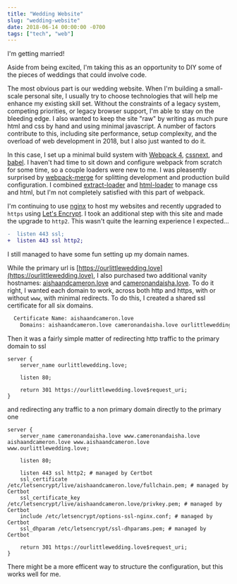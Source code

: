 ```yaml
---
title: "Wedding Website"
slug: "wedding-website"
date: 2018-06-14 00:00:00 -0700
tags: ["tech", "web"]
---
```


I'm getting married!

Aside from being excited, I'm taking this as an opportunity to DIY some of the
pieces of weddings that could involve code.

The most obvious part is our wedding website. When I'm building a small-scale
personal site, I usually try to choose technologies that will help me enhance
my existing skill set. Without the constraints of a legacy system, competing
priorities, or legacy browser support, I'm able to stay on the bleeding edge.
I also wanted to keep the site "raw" by writing as much pure html and css by
hand and using minimal javascript. A number of factors contribute to this,
including site performance, setup complexity, and the overload of web
development in 2018, but I also just wanted to do it.

In this case, I set up a minimal build system with [Webpack
4](https://webpack.js.org), [cssnext](http://cssnext.io), and
[babel](https://babeljs.io). I haven't had time to sit down and configure
webpack from scratch for some time, so a couple loaders were new to me. I was
pleasently surprised by
[webpack-merge](https://github.com/survivejs/webpack-merge) for splitting
development and production build configuration. I combined
[extract-loader](https://webpack.js.org/loaders/extract-loader/https://webpack.js.org/loaders/extract-loader/)
and [html-loader](https://github.com/webpack-contrib/html-loader) to manage css
and html, but I'm not completely satisfied with this part of webpack.

I'm continuing to use [nginx](http://nginx.org) to host my websites and
recently upgraded to `https` using [Let's Encrypt](http://letsencrypt.org). I
took an additional step with this site and made the upgrade to `http2`. This
wasn't quite the learning experience I expected...

```patch
-  listen 443 ssl;
+  listen 443 ssl http2;
```

I still managed to have some fun setting up my domain names.

While the primary url is
[https://ourlittlewedding.love](https://ourlittlewedding.love), I also
purchased two additional vanity hostnames:
[aishaandcameron.love](https://aishaandcameron.love) and
[cameronandaisha.love](https://cameronandaisha.love). To do it right, I wanted
each domain to work, across both http and https, with or without `www`, with
minimal redirects. To do this, I created a shared ssl certificate for all six
domains.

```sh
  Certificate Name: aishaandcameron.love
    Domains: aishaandcameron.love cameronandaisha.love ourlittlewedding.love www.aishaandcameron.love www.cameronandaisha.love www.ourlittlewedding.love
```

Then it was a fairly simple matter of redirecting http traffic to the primary
domain to ssl

```nginx
server {
    server_name ourlittlewedding.love;

    listen 80;

    return 301 https://ourlittlewedding.love$request_uri;
}
```

and redirecting any traffic to a non primary domain directly to the primary one

```nginx
server {
    server_name cameronandaisha.love www.cameronandaisha.love aishaandcameron.love www.aishaandcameron.love www.ourlittlewedding.love;

    listen 80;

    listen 443 ssl http2; # managed by Certbot
    ssl_certificate /etc/letsencrypt/live/aishaandcameron.love/fullchain.pem; # managed by Certbot
    ssl_certificate_key /etc/letsencrypt/live/aishaandcameron.love/privkey.pem; # managed by Certbot
    include /etc/letsencrypt/options-ssl-nginx.conf; # managed by Certbot
    ssl_dhparam /etc/letsencrypt/ssl-dhparams.pem; # managed by Certbot

    return 301 https://ourlittlewedding.love$request_uri;
}
```

There might be a more efficent way to structure the configuration, but this
works well for me.
